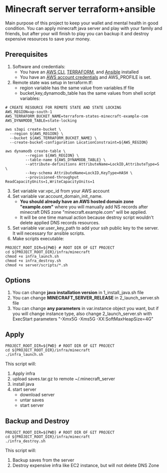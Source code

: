 # Minecraft server terraform+ansible
Main purpose of this project to keep your wallet and mental health in good condition.
You can apply minecraft java server and play with your family and friends, 
but after your will finish to play you can backup it and destroy expensive resources to save your money.  

## Prerequisites
1. Software and credentials:
   * You have an [AWS CLI](https://docs.aws.amazon.com/cli/latest/userguide/getting-started-install.html), [TERRAFORM](https://developer.hashicorp.com/terraform/tutorials/aws-get-started/install-cli), and [Ansible](https://docs.ansible.com/ansible/latest/installation_guide/intro_installation.html) installed
   * You have an [AWS account credentials](https://docs.aws.amazon.com/cli/v1/userguide/cli-configure-files.html) and AWS_PROFILE is set.
2. Remote state was setup in terraform.tf:
   * region variable has the same value from variables.tf file
   * bucket,key,dynamodb_table has the same values from shell script variables:
```shell
# CREATE RESOURCE FOR REMOTE STATE AND STATE LOCKING
AWS_REGION=ap-south-1
AWS_TERRAFORM_BUCKET_NAME=terraform-states-minecraft-example-com
AWS_DYNAMODB_TABLE=state-locking

aws s3api create-bucket \
  --region ${AWS_REGION} \
  --bucket ${AWS_TERRAFORM_BUCKET_NAME} \
  --create-bucket-configuration LocationConstraint=${AWS_REGION}

aws dynamodb create-table \
         --region ${AWS_REGION} \
         --table-name ${AWS_DYNAMODB_TABLE} \
         --attribute-definitions AttributeName=LockID,AttributeType=S \
         --key-schema AttributeName=LockID,KeyType=HASH \
         --provisioned-throughput ReadCapacityUnits=1,WriteCapacityUnits=1
```
3. Set variable var.vpc_id from your AWS account
4. Set variable var.account_domain_init_name. 
   * **You should already have an AWS hosted domain zone "example.com"** 
      where you will manually add NS records after minecraft DNS zone "minecraft.example.com" will be applied.
   * It will be one time manual action because destroy script wouldn't delete applied DNS records resources.
5. Set variable var.user_key_path to add your ssh public key to the server. It will necessary for ansible scripts.
6. Make scripts executable:
```shell
PROJECT_ROOT_DIR=${PWD} # ROOT DIR OF GIT PROJECT
cd ${PROJECT_ROOT_DIR}/infra/minecraft
chmod +x infra_launch.sh
chmod +x infra_destroy.sh
chmod +x server/scripts/*.sh
```

## Options
1. You can change **java installation version** in 1_install_java.sh file
2. You can change **MINECRAFT_SERVER_RELEASE** in 2_launch_server.sh file
3. You can change **any parameters** in var.instance object you want, but if you will change instance type, also change 2_launch_server.sh with ExecStart parameters "-Xmx5G -Xms5G -XX:SoftMaxHeapSize=4G"

## Apply
```shell
PROJECT_ROOT_DIR=${PWD} # ROOT DIR OF GIT PROJECT
cd ${PROJECT_ROOT_DIR}/infra/minecraft
./infra_launch.sh
```
This script will:
1. Apply infra
2. upload saves.tar.gz to remote ~/.minecraft_server 
3. install java
4. start server
    * download server
    * untar saves
    * start server

## Backup and Destroy
```shell
PROJECT_ROOT_DIR=${PWD} # ROOT DIR OF GIT PROJECT
cd ${PROJECT_ROOT_DIR}/infra/minecraft
./infra_destroy.sh
```
This script will:
1. Backup saves from the server
2. Destroy expensive infra like EC2 instance, but will not delete DNS Zone
